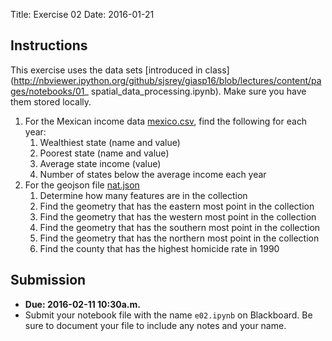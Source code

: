 Title: Exercise 02
Date: 2016-01-21


## Instructions

This exercise uses the data sets [introduced in class](http://nbviewer.ipython.org/github/sjsrey/giasp16/blob/lectures/content/pages/notebooks/01_    spatial_data_processing.ipynb). Make sure you have them stored locally.

1. For the Mexican income data [mexico.csv]({filename}/data/mexico.csv), find the following for each year:
	1. Wealthiest state (name and value)
	2. Poorest state (name and value)
	3. Average state income (value)
	3. Number of states below the average income each year
2. For the geojson file [nat.json]({filename}/data/nat.json)
	1. Determine how many features are in the collection
	1. Find the geometry that has the eastern most point in the collection
	2. Find the geometry that has the western most point in the collection
	2. Find the geometry that has the southern most point in the collection
	2. Find the geometry that has the northern most point in the collection
	3. Find the county that has the highest homicide rate in 1990



## Submission

- **Due: 2016-02-11 10:30a.m.**
- Submit your notebook file with the name `e02.ipynb` on Blackboard. Be sure to document your file to include any notes and your name.

[Python-Lectures]: https://github.com/rajathkumarmp/Python-Lectures
